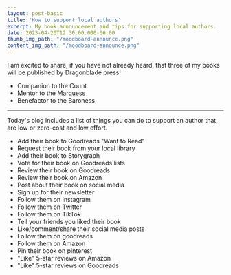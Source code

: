 ```yaml
---
layout: post-basic
title: 'How to support local authors'
excerpt: My book announcement and tips for supporting local authors.
date: 2023-04-20T12:30:00.000-06:00
thumb_img_path: "/moodboard-announce.png"
content_img_path: "/moodboard-announce.png"
---
```


I am excited to share, if you have not already heard, that three of my books will be published by Dragonblade press!

* Companion to the Count
* Mentor to the Marquess 
* Benefactor to the Baroness

---

Today's blog includes a list of things you can do to support an author that are low or zero-cost and low effort.

* Add their book to Goodreads "Want to Read"
* Request their book from your local library
* Add their book to Storygraph
* Vote for their book on Goodreads lists
* Review their book on Goodreads
* Review their book on Amazon
* Post about their book on social media
* Sign up for their newsletter
* Follow them on Instagram
* Follow them on Twitter
* Follow them on TikTok
* Tell your friends you liked their book
* Like/comment/share their social media posts
* Follow them on goodreads
* Follow them on Amazon
* Pin their book on pinterest
* "Like" 5-star reviews on Amazon
* "Like" 5-star reviews on Goodreads

